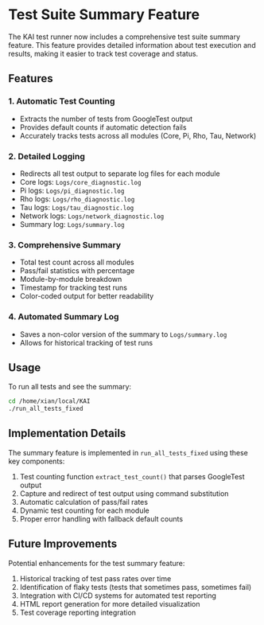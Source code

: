 # Test Suite Summary Feature

The KAI test runner now includes a comprehensive test suite summary feature. This feature provides detailed information about test execution and results, making it easier to track test coverage and status.

## Features

### 1. Automatic Test Counting
- Extracts the number of tests from GoogleTest output
- Provides default counts if automatic detection fails
- Accurately tracks tests across all modules (Core, Pi, Rho, Tau, Network)

### 2. Detailed Logging
- Redirects all test output to separate log files for each module
- Core logs: `Logs/core_diagnostic.log`
- Pi logs: `Logs/pi_diagnostic.log`
- Rho logs: `Logs/rho_diagnostic.log`
- Tau logs: `Logs/tau_diagnostic.log`
- Network logs: `Logs/network_diagnostic.log`
- Summary log: `Logs/summary.log`

### 3. Comprehensive Summary
- Total test count across all modules
- Pass/fail statistics with percentage
- Module-by-module breakdown
- Timestamp for tracking test runs
- Color-coded output for better readability

### 4. Automated Summary Log
- Saves a non-color version of the summary to `Logs/summary.log`
- Allows for historical tracking of test runs

## Usage

To run all tests and see the summary:

```bash
cd /home/xian/local/KAI
./run_all_tests_fixed
```

## Implementation Details

The summary feature is implemented in `run_all_tests_fixed` using these key components:

1. Test counting function `extract_test_count()` that parses GoogleTest output
2. Capture and redirect of test output using command substitution
3. Automatic calculation of pass/fail rates
4. Dynamic test counting for each module
5. Proper error handling with fallback default counts

## Future Improvements

Potential enhancements for the test summary feature:

1. Historical tracking of test pass rates over time
2. Identification of flaky tests (tests that sometimes pass, sometimes fail)
3. Integration with CI/CD systems for automated test reporting
4. HTML report generation for more detailed visualization
5. Test coverage reporting integration